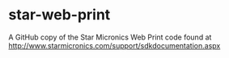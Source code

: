 # star-web-print
A GitHub copy of the Star Micronics Web Print code found at http://www.starmicronics.com/support/sdkdocumentation.aspx
